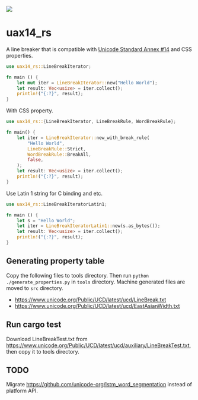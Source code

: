 ![](https://github.com/makotokato/uax14_rs/workflows/CI/badge.svg)

# uax14_rs

A line breaker that is compatible with [Unicode Standard Annex #14][UAX14] and CSS properties.

[UAX14]: http://www.unicode.org/reports/tr14/

```rust
use uax14_rs::LineBreakIterator;

fn main () {
    let mut iter = LineBreakIterator::new("Hello World");
    let result: Vec<usize> = iter.collect();
    println!("{:?}", result);
}
```

With CSS property.
```rust
use uax14_rs::{LineBreakIterator, LineBreakRule, WordBreakRule};

fn main() {
    let iter = LineBreakIterator::new_with_break_rule(
        "Hello World",
        LineBreakRule::Strict,
        WordBreakRule::BreakAll,
        false,
    );
    let result: Vec<usize> = iter.collect();
    println!("{:?}", result);
}
```

Use Latin 1 string for C binding and etc.

```rust
use uax14_rs::LineBreakIteratorLatin1;

fn main () {
    let s = "Hello World";
    let iter = LineBreakIteratorLatin1::new(s.as_bytes());
    let result: Vec<usize> = iter.collect();
    println!("{:?}", result);
}
```

## Generating property table

Copy the following files to tools directory. Then run `python ./generate_properties.py` in `tools` directory. Machine generated files are moved to `src` directory.
- <https://www.unicode.org/Public/UCD/latest/ucd/LineBreak.txt>
- <https://www.unicode.org/Public/UCD/latest/ucd/EastAsianWidth.txt>

## Run cargo test

Download LineBreakTest.txt from <https://www.unicode.org/Public/UCD/latest/ucd/auxiliary/LineBreakTest.txt>, then copy it to tools directory.

## TODO

Migrate <https://github.com/unicode-org/lstm_word_segmentation> instead of platform API.
